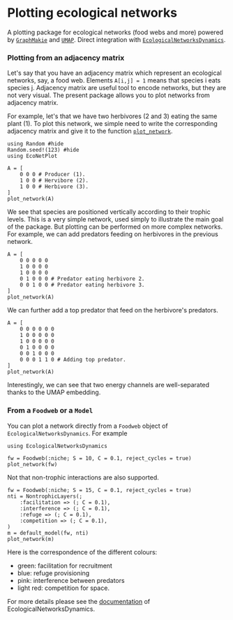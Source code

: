 # Plotting ecological networks

A plotting package for ecological networks (food webs and more) powered by [`GraphMakie`](https://github.com/MakieOrg/GraphMakie.jl) 
and [`UMAP`](https://github.com/dillondaudert/UMAP.jl).
Direct integration with [`EcologicalNetworksDynamics`](https://github.com/econetoolbox/EcologicalNetworksDynamics.jl).

### Plotting from an adjacency matrix

Let's say that you have an adjacency matrix which represent an ecological networks, say, a food web.
Elements `A[i,j] = 1` means that species i
eats species j.
Adjacency matrix are useful tool to encode networks, but they are not very visual.
The present package allows you to plot networks from adjacency matrix.

For example, let's that we have two herbivores (2 and 3) eating the same plant (1).
To plot this network, we simple need to write the corresponding adjacency matrix
and give it to the function [`plot_network`](@ref).

```@example doc
using Random #hide
Random.seed!(123) #hide
using EcoNetPlot

A = [
    0 0 0 # Producer (1).
    1 0 0 # Hervibore (2).
    1 0 0 # Herbivore (3).
]
plot_network(A)
```

We see that species are positioned vertically according to their trophic levels.
This is a very simple network, used simply to illustrate
the main goal of the package.
But plotting can be performed on more complex networks.
For example, we can add predators feeding on herbivores in the previous network.

```@example doc
A = [
    0 0 0 0 0
    1 0 0 0 0
    1 0 0 0 0
    0 1 0 0 0 # Predator eating herbivore 2.
    0 0 1 0 0 # Predator eating herbivore 3.
]
plot_network(A)
```

We can further add a top predator that feed on the herbivore's predators.

```@example doc
A = [
    0 0 0 0 0 0
    1 0 0 0 0 0
    1 0 0 0 0 0
    0 1 0 0 0 0
    0 0 1 0 0 0
    0 0 0 1 1 0 # Adding top predator.
]
plot_network(A)
```

Interestingly, we can see that two energy channels are well-separated
thanks to the UMAP embedding.

### From a `Foodweb` or a `Model`

You can plot a network directly from a `Foodweb` object
of `EcologicalNetworksDynamics`. For example


```@example doc
using EcologicalNetworksDynamics

fw = Foodweb(:niche; S = 10, C = 0.1, reject_cycles = true)
plot_network(fw)
```


Not that non-trophic interactions are also supported.

```@example doc
fw = Foodweb(:niche; S = 15, C = 0.1, reject_cycles = true)
nti = NontrophicLayers(;
    :facilitation => (; C = 0.1),
    :interference => (; C = 0.1),
    :refuge => (; C = 0.1),
    :competition => (; C = 0.1),
)
m = default_model(fw, nti)
plot_network(m)
```

Here is the correspondence of the different colours:
- green: facilitation for recruitment
- blue: refuge provisioning
- pink: interference between predators
- light red: competition for space.

For more details please see the [documentation](https://econetoolbox.github.io/EcologicalNetworksDynamics.jl/) of EcologicalNetworksDynamics.
